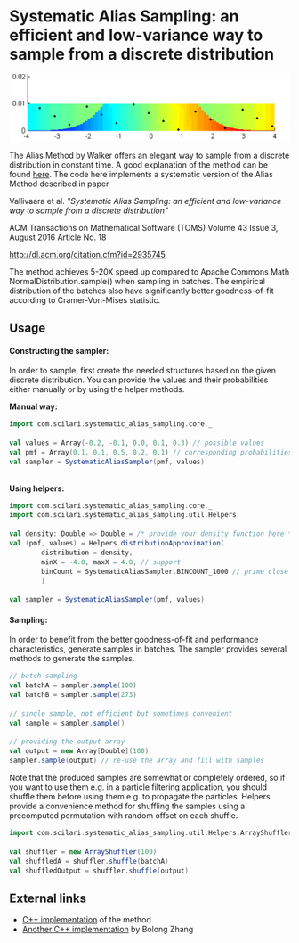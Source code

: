 # Systematic Alias Sampling: an efficient and low-variance way to sample from a discrete distribution

![Alt text](./sas.png?raw=true "Illustration of Systematic Alias Sampling")


The Alias Method by Walker offers an elegant way to sample from a discrete distribution in constant time.
A good explanation of the method can be found [here](http://www.keithschwarz.com/darts-dice-coins). 
The code here implements a systematic version of the Alias Method described in paper 

Vallivaara et al. 
*"Systematic Alias Sampling: an efficient and low-variance way to sample from a discrete distribution"*

ACM Transactions on Mathematical Software (TOMS)
Volume 43 Issue 3, August 2016
Article No. 18

http://dl.acm.org/citation.cfm?id=2935745

The method achieves 5-20X speed up compared to Apache Commons Math NormalDistribution.sample() when sampling in batches. 
The empirical distribution of the batches also have significantly better goodness-of-fit according to Cramer-Von-Mises statistic.

## Usage
#### Constructing the sampler:
In order to sample, first create the needed structures based on the given discrete distribution. 
You can provide the values and their probabilities either manually or by using the helper methods.

**Manual way:**
``` scala
import com.scilari.systematic_alias_sampling.core._

val values = Array(-0.2, -0.1, 0.0, 0.1, 0.3) // possible values
val pmf = Array(0.1, 0.1, 0.5, 0.2, 0.1) // corresponding probabilities
val sampler = SystematicAliasSampler(pmf, values)
         
```

**Using helpers:**
``` scala
import com.scilari.systematic_alias_sampling.core._
import com.scilari.systematic_alias_sampling.util.Helpers

val density: Double => Double = /* provide your density function here */
val (pmf, values) = Helpers.distributionApproximation(
        distribution = density, 
        minX = -4.0, maxX = 4.0, // support
        binCount = SystematicAliasSampler.BINCOUNT_1000 // prime close to 1000
        )

val sampler = SystematicAliasSampler(pmf, values)
```

#### Sampling:
In order to benefit from the better goodness-of-fit and performance characteristics, generate samples in batches.
The sampler provides several methods to generate the samples. 

``` scala
// batch sampling
val batchA = sampler.sample(100)
val batchB = sampler.sample(273)

// single sample, not efficient but sometimes convenient
val sample = sampler.sample()

// providing the output array
val output = new Array[Double](100)
sampler.sample(output) // re-use the array and fill with samples 
   ```
Note that the produced samples are somewhat or completely ordered, so if you want to use them e.g. in a particle
filtering application, you should shuffle them before using them e.g. to propagate the particles. Helpers provide
a convenience method for shuffling the samples using a precomputed permutation with random offset on each shuffle.
 
 ``` scala
 import com.scilari.systematic_alias_sampling.util.Helpers.ArrayShuffler
 
 val shuffler = new ArrayShuffler(100)
 val shuffledA = shuffler.shuffle(batchA)
 val shuffledOutput = shuffler.shuffle(output) 
 
 ```
 
 ## External links
 * [C++ implementation](https://github.com/scilari/sas_cpp) of the method
 * [Another C++ implementation](https://github.com/bolongz/Systematic-Alias-Sampling) by Bolong Zhang 